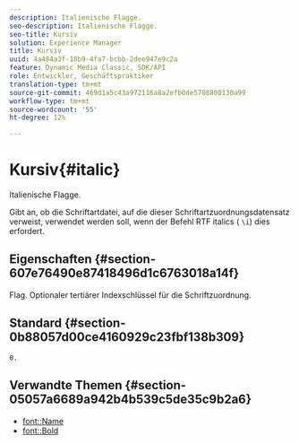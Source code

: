 ```yaml
---
description: Italienische Flagge.
seo-description: Italienische Flagge.
seo-title: Kursiv
solution: Experience Manager
title: Kursiv
uuid: 4a484a3f-18b9-4fa7-bcbb-2dee947e9c2a
feature: Dynamic Media Classic, SDK/API
role: Entwickler, Geschäftspraktiker
translation-type: tm+mt
source-git-commit: 469d1a5c43a972116a8a2efb0de5708800130a99
workflow-type: tm+mt
source-wordcount: '55'
ht-degree: 12%

---
```



# Kursiv{#italic}

Italienische Flagge.

Gibt an, ob die Schriftartdatei, auf die dieser Schriftartzuordnungsdatensatz verweist, verwendet werden soll, wenn der Befehl RTF italics ( `\i`) dies erfordert.

## Eigenschaften {#section-607e76490e87418496d1c6763018a14f}

Flag. Optionaler tertiärer Indexschlüssel für die Schriftzuordnung.

## Standard {#section-0b88057d00ce4160929c23fbf138b309}

`0.`

## Verwandte Themen {#section-05057a6689a942b4b539c5de35c9b2a6}

* [font::Name](r-name-font.md#reference_C55889877DC54AABB60734DCDE86EE76)
* [font::Bold](../../../../../is-api/image-catalog/image-serving-api-ref/c-image-catalog-reference/c-font-map-reference/r-bold-font.md#reference-f7b017ef67574a29abfc3954ab64159c)
